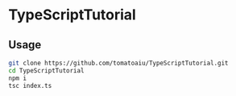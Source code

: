 # TypeScriptTutorial

## Usage
```sh
git clone https://github.com/tomatoaiu/TypeScriptTutorial.git
cd TypeScriptTutorial
npm i
tsc index.ts
```
